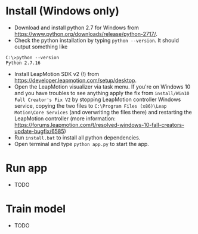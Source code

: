 # Install (Windows only)
- Download and install python 2.7 for Windows from https://www.python.org/downloads/release/python-2717/.
- Check the python installation by typing `python --version`. It should output something like 
```
C:\>python --version
Python 2.7.16
```
- Install LeapMotion SDK v2 (!) from  https://developer.leapmotion.com/setup/desktop.
- Open the LeapMotion visualizer via task menu. If you're on Windows 10 and you have troubles to see anything apply the fix from `install/Win10 Fall Creator's Fix V2` by stopping LeapMotion controller Windows service, copying the two files to `C:\Program Files (x86)\Leap Motion\Core Services` (and overwriting the files there) and restarting the LeapMotion controller (more information: https://forums.leapmotion.com/t/resolved-windows-10-fall-creators-update-bugfix/6585)
- Run `install.bat` to install all python dependencies.
- Open terminal and type `python app.py` to start the app.

# Run app
- TODO

# Train model
- TODO
